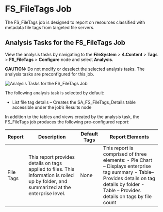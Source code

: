 # FS_FileTags Job

The FS_FileTags job is designed to report on resources classified with metadata file tags from
targeted file servers.

## Analysis Tasks for the FS_FileTags Job

View the analysis tasks by navigating to the **FileSystem** > **4.Content** > **Tags** >
**FS_FileTags** > **Configure** node and select **Analysis**.

**CAUTION:** Do not modify or deselect the selected analysis tasks. The analysis tasks are
preconfigured for this job.

![Analysis Tasks for the FS_FileTags Job](/img/product_docs/accessanalyzer/12.0/solutions/filesystem/content/tags/filetagsanalysis.webp)

The following analysis task is selected by default:

- List file tag details – Creates the SA_FS_FileTags_Details table accessible under the job’s
  Results node

In addition to the tables and views created by the analysis task, the FS_FileTags job produces the
following pre-configured report:

| Report    | Description                                                                                                                             | Default Tags | Report Elements                                                                                                                                                                               |
| --------- | --------------------------------------------------------------------------------------------------------------------------------------- | ------------ | --------------------------------------------------------------------------------------------------------------------------------------------------------------------------------------------- |
| File Tags | This report provides details on tags applied to files. This information is rolled up by folder, and summarized at the enterprise level. | None         | This report is comprised of three elements: - Pie Chart – Displays enterprise tag summary - Table– Provides details on tag details by folder - Table – Provides details on tags by file count |
